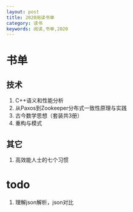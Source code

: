 ```yaml
---
layout: post
title: 2020阅读书单
category: 读书
keywords: 阅读,书单,2020
---
```


# 书单

## 技术

1. C++语义和性能分析
2. 从Paxos到Zookeeper分布式一致性原理与实践
3. 古今数学思想（套装共3册）
4. 重构与模式

## 其它

1. 高效能人士的七个习惯

# todo

1. 理解json解析，json对比
